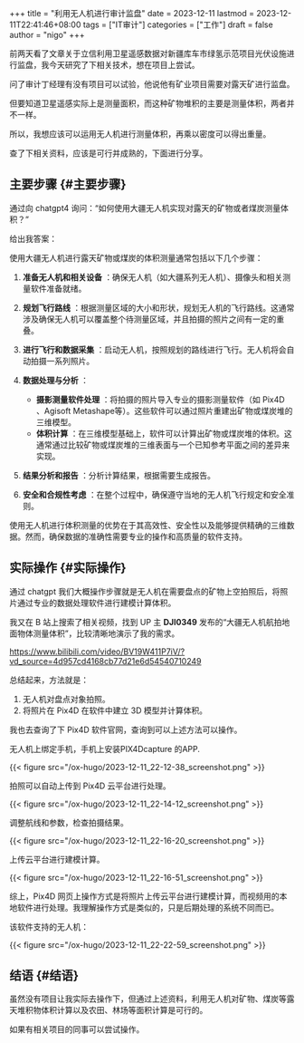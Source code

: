 +++
title = "利用无人机进行审计监盘"
date = 2023-12-11
lastmod = 2023-12-11T22:41:46+08:00
tags = ["IT审计"]
categories = ["工作"]
draft = false
author = "nigo"
+++

前两天看了文章关于立信利用卫星遥感数据对新疆库车市绿氢示范项目光伏设施进行监盘，我今天研究了下相关技术，想在项目上尝试。

问了审计丁经理有没有项目可以试验，他说他有矿业项目需要对露天矿进行监盘。

但要知道卫星遥感实际上是测量面积，而这种矿物堆积的主要是测量体积，两者并不一样。

所以，我想应该可以运用无人机进行测量体积，再乘以密度可以得出重量。

查了下相关资料，应该是可行并成熟的，下面进行分享。


## 主要步骤 {#主要步骤}

通过向 chatgpt4 询问：“如何使用大疆无人机实现对露天的矿物或者煤炭测量体积？”

给出我答案：

使用大疆无人机进行露天矿物或煤炭的体积测量通常包括以下几个步骤：

1.  **准备无人机和相关设备** ：确保无人机（如大疆系列无人机）、摄像头和相关测量软件准备就绪。

2.  **规划飞行路线** ：根据测量区域的大小和形状，规划无人机的飞行路线。这通常涉及确保无人机可以覆盖整个待测量区域，并且拍摄的照片之间有一定的重叠。

3.  **进行飞行和数据采集** ：启动无人机，按照规划的路线进行飞行。无人机将会自动拍摄一系列照片。

4.  **数据处理与分析** ：
    -   **摄影测量软件处理** ：将拍摄的照片导入专业的摄影测量软件（如 Pix4D 、Agisoft
        Metashape等）。这些软件可以通过照片重建出矿物或煤炭堆的三维模型。
    -   **体积计算** ：在三维模型基础上，软件可以计算出矿物或煤炭堆的体积。这通常通过比较矿物或煤炭堆的三维表面与一个已知参考平面之间的差异来实现。

5.  **结果分析和报告** ：分析计算结果，根据需要生成报告。

6.  **安全和合规性考虑** ：在整个过程中，确保遵守当地的无人机飞行规定和安全准则。

使用无人机进行体积测量的优势在于其高效性、安全性以及能够提供精确的三维数据。然而，确保数据的准确性需要专业的操作和高质量的软件支持。


## 实际操作 {#实际操作}

通过 chatgpt 我们大概操作步骤就是无人机在需要盘点的矿物上空拍照后，将照片通过专业的数据处理软件进行建模计算体积。

我又在 B 站上搜索了相关视频，找到 UP 主 **DJI0349** 发布的“大疆无人机航拍地面物体测量体积”，比较清晰地演示了我的需求。

<https://www.bilibili.com/video/BV19W411P7iV/?vd_source=4d957cd4168cb77d21e6d54540710249>

总结起来，方法就是：

1.  无人机对盘点对象拍照。
2.  将照片在 Pix4D 在软件中建立 3D 模型并计算体积。

我也去查询了下 Pix4D 软件官网，查询到可以上述方法可以操作。

无人机上绑定手机，手机上安装PIX4Dcapture 的APP.

{{< figure src="/ox-hugo/2023-12-11_22-12-38_screenshot.png" >}}

拍照可以自动上传到 Pix4D 云平台进行处理。

{{< figure src="/ox-hugo/2023-12-11_22-14-12_screenshot.png" >}}

调整航线和参数，检查拍摄结果。

{{< figure src="/ox-hugo/2023-12-11_22-16-20_screenshot.png" >}}

上传云平台进行建模计算。

{{< figure src="/ox-hugo/2023-12-11_22-16-51_screenshot.png" >}}

综上，Pix4D 网页上操作方式是将照片上传云平台进行建模计算，而视频用的本地软件进行处理。我理解操作方式是类似的，只是后期处理的系统不同而已。

该软件支持的无人机：

{{< figure src="/ox-hugo/2023-12-11_22-22-59_screenshot.png" >}}


## 结语 {#结语}

虽然没有项目让我实际去操作下，但通过上述资料，利用无人机对矿物、煤炭等露天堆积物体积计算以及农田、林场等面积计算是可行的。

如果有相关项目的同事可以尝试操作。
